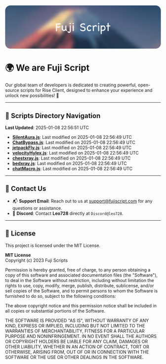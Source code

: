 ![Banner](.github/b.webp)

# 🌍 **We are Fuji Script**

Our global team of developers is dedicated to creating powerful, open-source scripts for Rise Client, designed to enhance your experience and unlock new possibilities! 🌟

---
<!-- SCRIPTS_NAVIGATION_START -->
## 📂 **Scripts Directory Navigation**

**Last Updated**: 2025-01-08 22:56:51 UTC

- **[SilentAura.js](scripts/SilentAura.js)**: Last modified on 2025-01-08 22:56:49 UTC
- **[ChatBypass.js](scripts/ChatBypass.js)**: Last modified on 2025-01-08 22:56:49 UTC
- **[jetpackFly.js](scripts/jetpackFly.js)**: Last modified on 2025-01-08 22:56:49 UTC
- **[velocityHylex.js](scripts/velocityHylex.js)**: Last modified on 2025-01-08 22:56:49 UTC
- **[chestxray.js](scripts/chestxray.js)**: Last modified on 2025-01-08 22:56:49 UTC
- **[bedxray.js](scripts/bedxray.js)**: Last modified on 2025-01-08 22:56:49 UTC
- **[chatMacro.js](scripts/chatMacro.js)**: Last modified on 2025-01-08 22:56:49 UTC

<!-- SCRIPTS_NAVIGATION_END -->

---

## 💬 **Contact Us**  
- 📬 **Support Email**: Reach out to us at [support@fujiscript.com](mailto:support@fujiscript.com) for any questions or assistance.  
- 💬 **Discord**: Contact **Leo728** directly at `Discord@leo728`.

---

## 📜 **License**

This project is licensed under the MIT License.  

**MIT License**  
Copyright (c) 2023 Fuji Scripts  

Permission is hereby granted, free of charge, to any person obtaining a copy of this software and associated documentation files (the "Software"), to deal in the Software without restriction, including without limitation the rights to use, copy, modify, merge, publish, distribute, sublicense, and/or sell copies of the Software, and to permit persons to whom the Software is furnished to do so, subject to the following conditions:  

The above copyright notice and this permission notice shall be included in all copies or substantial portions of the Software.  

THE SOFTWARE IS PROVIDED "AS IS", WITHOUT WARRANTY OF ANY KIND, EXPRESS OR IMPLIED, INCLUDING BUT NOT LIMITED TO THE WARRANTIES OF MERCHANTABILITY, FITNESS FOR A PARTICULAR PURPOSE AND NONINFRINGEMENT. IN NO EVENT SHALL THE AUTHORS OR COPYRIGHT HOLDERS BE LIABLE FOR ANY CLAIM, DAMAGES OR OTHER LIABILITY, WHETHER IN AN ACTION OF CONTRACT, TORT OR OTHERWISE, ARISING FROM, OUT OF OR IN CONNECTION WITH THE SOFTWARE OR THE USE OR OTHER DEALINGS IN THE SOFTWARE.  
